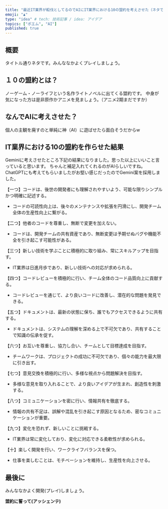 ```yaml
---
title: "最近IT業界が殺伐としてるのでAIにIT業界における10の盟約を考えさせた（ネタです）"
emoji: "♟"
type: "idea" # tech: 技術記事 / idea: アイデア
topics: ["ポエム", "AI"]
published: true
---
```


## 概要

タイトル通りネタです。みんななかよくプレイしましょう。

## １０の盟約とは？
ノーゲーム・ノーライフという名作ライトノベルに出てくる盟約です。
中身が気になった方は是非原作かアニメを見ましょう。（アニメ2期まだですか）

## なんでAIに考えさせた？

個人の主観を廃すのと単純に神（AI）に遊ばせたら面白そうだからw

## IT業界における10の盟約を作らせた結果

Geminiに考えさせたところ下記の結果になりました。思った以上にいいこと言っていると思います。
ちゃんと補足入れてくれるのがAIらしいですね。
ChatGPTにも考えてもらいましたがお堅い感じだったのでGemini案を採用しました。

【一つ】コードは、後世の開発者にも理解されやすいよう、可能な限りシンプルかつ明確に記述する。

- コードの可読性向上は、後々のメンテナンスや拡張を円滑にし、開発チーム全体の生産性向上に繋がる。

【二つ】他者のコードを尊重し、無断で変更を加えない。

- コードは、開発チームの共有資産であり、無断変更は予期せぬバグや機能不全を引き起こす可能性がある。

【三つ】新しい技術を学ぶことに積極的に取り組み、常にスキルアップを目指す。

- IT業界は日進月歩であり、新しい技術への対応が求められる。

【四つ】コードレビューを積極的に行い、チーム全体のコード品質向上に貢献する。

- コードレビューを通じて、より良いコードに改善し、潜在的な問題を発見できる。


【五つ】ドキュメントは、最新の状態に保ち、誰でもアクセスできるように共有する。

- ドキュメントは、システムの理解を深める上で不可欠であり、共有することで知識の伝承を促す。

【六つ】お互いを尊重し、協力し合い、チームとして目標達成を目指す。

- チームワークは、プロジェクトの成功に不可欠であり、個々の能力を最大限に引き出す。

【七つ】意見交換を積極的に行い、多様な視点から問題解決を目指す。

- 多様な意見を取り入れることで、より良いアイデアが生まれ、創造性を刺激する。

【八つ】コミュニケーションを密に行い、情報共有を徹底する。

- 情報の共有不足は、誤解や混乱を引き起こす原因となるため、密なコミュニケーションが重要。

【九つ】変化を恐れず、新しいことに挑戦する。

- IT業界は常に変化しており、変化に対応できる柔軟性が求められる。

【十】楽しく開発を行い、ワークライフバランスを保つ。
- 仕事を楽しむことは、モチベーションを維持し、生産性を向上させる。

## 最後に

みんななかよく開発(プレイ)しましょう。

**盟約に誓って(アッシェンテ)**
